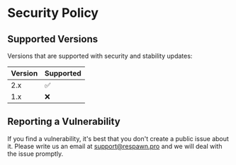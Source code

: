 # Security Policy

## Supported Versions

Versions that are supported with security and stability updates:

| Version | Supported          |
|---------|--------------------|
| 2.x     | :white_check_mark: |
| 1.x     | :x:                |

## Reporting a Vulnerability

If you find a vulnerability, it's best that you don't create a public issue about it.
Please write us an email at [support@respawn.pro](mailto:support@respawn.pro) and we will deal with the issue promptly.
